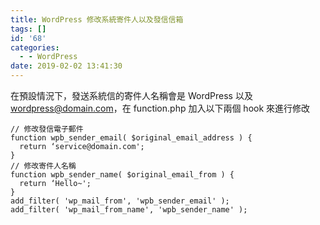 ```yaml
---
title: WordPress 修改系統寄件人以及發信信箱
tags: []
id: '68'
categories:
  - - WordPress
date: 2019-02-02 13:41:30
---
```


在預設情況下，發送系統信的寄件人名稱會是 WordPress 以及 wordpress@domain.com，在 function.php 加入以下兩個 hook 來進行修改

```
// 修改發信電子郵件
function wpb_sender_email( $original_email_address ) {
  return ‘service@domain.com';
}
// 修改寄件人名稱
function wpb_sender_name( $original_email_from ) {
  return ‘Hello~';
}
add_filter( 'wp_mail_from', 'wpb_sender_email' );
add_filter( 'wp_mail_from_name', 'wpb_sender_name' );
```